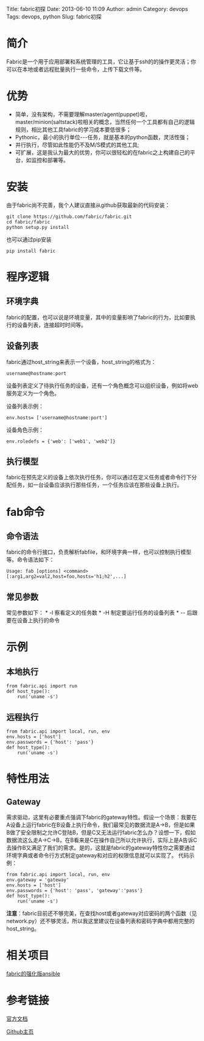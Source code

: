 Title: fabric初探
Date: 2013-06-10 11:09
Author: admin
Category: devops
Tags: devops, python
Slug: fabric初探

简介
====

Fabric是一个用于应用部署和系统管理的工具，它让基于ssh的的操作更灵活；你可以在本地或者远程批量执行一些命令，上传下载文件等。

优势
====

-   简单，没有架构，不需要理解master/agent(puppet)啦，master/minion(saltstack)啦相关的概念，当然任何一个工具都有自己的逻辑规则，相比其他工具fabric的学习成本要低很多；
-   Pythonic，最小的执行单位---任务，就是基本的python函数，灵活性强；
-   并行执行，尽管如此性能仍不及M/S模式的其他工具;
-   可扩展，这是我认为最大的优势，你可以很轻松的在fabric之上构建自己的平台，如监控和部署等。

安装
====

由于fabric尚不完善，我个人建议直接从github获取最新的代码安装：

    git clone https://github.com/fabric/fabric.git
    cd fabric/fabric
    python setup.py install

也可以通过pip安装

    pip install fabric

程序逻辑
========

环境字典
--------

fabric的配置，也可以说是环境变量，其中的变量影响了fabric的行为，比如要执行的设备列表，连接超时时间等。

设备列表
--------

fabric通过host\_string来表示一个设备，host\_string的格式为：

    username@hostname:port

设备列表定义了待执行任务的设备，还有一个角色概念可以组织设备，例如将web服务定义为一个角色。

设备列表示例：

    env.hosts= ['username@hostname:port']

设备角色示例：

    env.roledefs = {'web': ['web1', 'web2']}

执行模型
--------

fabric在预先定义的设备上依次执行任务，你可以通过在定义任务或者命令行下分配任务，如一台设备应该执行那些任务，一个任务应该在那些设备上执行。

fab命令
=======

命令语法
--------

fabric的命令行接口，负责解析fabfile，和环境字典一样，也可以控制执行模型等。命令语法如下：

    Usage: fab [options] <command>[:arg1,arg2=val2,host=foo,hosts='h1;h2',...]

常见参数
--------

常见参数如下： \* -l 察看定义的任务数 \* -H 制定要运行任务的设备列表 \*
-- 后跟要在设备上执行的命令

示例
====

本地执行
--------

    from fabric.api import run
    def host_type():
        run('uname -s')

远程执行
--------

    from fabric.api import local, run, env
    env.hosts = ['host']
    env.passwords = {'host': 'pass'}
    def host_type():
        run('uname -s')

特性用法
========

Gateway
-------

需求驱动，这里有必要重点强调下fabric的gateway特性。假设一个场景：我要在A设备上运行fabric在B设备上执行命令，我们最常见的数据流是A-\>B，但是如果B做了安全限制之允许C登陆B，但是C又无法运行fabric怎么办？设想一下，假如数据流这么走A-\>C-\>B，在B看来是C在操作自己所以允许执行，实际上是A告诉C去操作B又满足了我们的需求。是的，这就是fabric的gateway特性你之需要通过环境字典或者命令行方式制定gateway和对应的权限信息就可以实现了。
代码示例：

    from fabric.api import local, run, env
    env.gateway = 'gateway'
    env.hosts = ['host']
    env.passwords = {'host': 'pass', 'gateway':'pass'}
    def host_type():
        run('uname -s')

**注意**：fabric目前还不够完美，在查找host或者gateway对应密码的两个函数（见network.py）还不够灵活，所以我这里建议在设备列表和密码字典中都用完整的host\_string。

相关项目
========

[fabric的强化版ansible](http://www.ansibleworks.com/)

参考链接
========

[官方文档](http://docs.fabfile.org/en/1.6/)

[Github主页](https://github.com/fabric/fabric)
